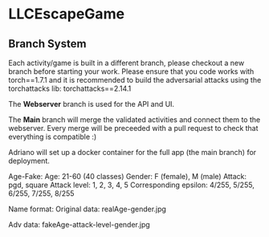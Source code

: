 # LLCEscapeGame

## Branch System

Each activity/game is built in a different branch, please checkout a new branch before starting your work.
Please ensure that you code works with torch==1.7.1 and it is recommended to build the adversarial attacks using the torchattacks lib: torchattacks==2.14.1

The **Webserver** branch is used for the API and UI.

The **Main** branch will merge the validated activities and connect them to the webserver. Every merge will be preceeded with a pull request to check that everything is compatible :)

Adriano will set up a docker container for the full app (the main branch) for deployment.


Age-Fake:
Age: 21-60 (40 classes)
Gender: F (female), M (male)
Attack: pgd, square
Attack level: 1, 2, 3, 4, 5
Corresponding epsilon: 4/255, 5/255, 6/255, 7/255, 8/255

Name format:
Original data: realAge-gender.jpg

Adv data: fakeAge-attack-level-gender.jpg
